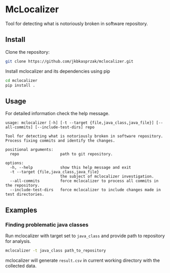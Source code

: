 # McLocalizer

Tool for detecting what is notoriously broken in software repository.

## Install
Clone the repository:

```sh
git clone https://github.com/jkbkasprzak/mclocalizer.git
```

Install mclocalizer and its dependencies using pip

```sh
cd mclocalizer
pip install .
```

## Usage

For detailed information check the help message.

```
usage: mclocalizer [-h] [-t --target {file,java_class,java_file}] [--all-commits] [--include-test-dirs] repo

Tool for detecting what is notoriously broken in software repository. Process fixing commits and identify the changes.

positional arguments:
  repo                  path to git repository.

options:
  -h, --help            show this help message and exit
  -t --target {file,java_class,java_file}
                        the subject of mclocalizer investigation.
  --all-commits         force mclocalizer to process all commits in the repository.
  --include-test-dirs   force mclocalizer to include changes made in test directories.
```

## Examples
### Finding problematic java classes

Run mclocalizer with target set to `java_class` and provide path to repository for analysis.

```sh
mclocalizer -t java_class path_to_repository
```

mclocalizer will generate `result.csv` in current working directory with the collected data.
